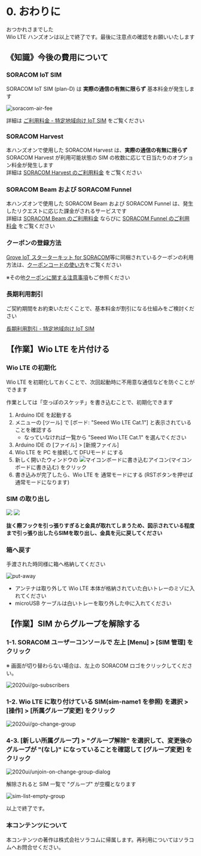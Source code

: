 # 0. おわりに

おつかれさまでした  
Wio LTE ハンズオンは以上で終了です。最後に注意点の確認をお願いいたします

## 《知識》今後の費用について

### SORACOM IoT SIM

SORACOM IoT SIM (plan-D) は **実際の通信の有無に限らず** 基本料金が発生します

![soracom-air-fee](https://docs.google.com/drawings/d/e/2PACX-1vTyDaN2Byyqo_yBajXD8ozVEvXkQUqdcNWkfKc-H0EKWzUEKXwfMh4Sy7d1Bh80ZzVQ9FXCZwT02bTN/pub?w=928&h=523)

詳細は [ご利用料金 - 特定地域向け IoT SIM](https://soracom.jp/services/air/cellular/price_specific_area_sim/) をご覧ください

### SORACOM Harvest

本ハンズオンで使用した SORACOM Harvest は、**実際の通信の有無に限らず** SORACOM Harvest が利用可能状態の SIM の枚数に応じて日当たりのオプション料金が発生します  
詳細は [SORACOM Harvest のご利用料金](https://soracom.jp/services/harvest/price/) をご覧ください

### SORACOM Beam および SORACOM Funnel

本ハンズオンで使用した SORACOM Beam および SORACOM Funnel は、発生したリクエストに応じた課金がされるサービスです  
詳細は [SORACOM Beam のご利用料金](https://soracom.jp/services/beam/price/) ならびに [SORACOM Funnel のご利用料金](https://soracom.jp/services/funnel/price/) をご覧ください

### クーポンの登録方法

[Grove IoT スターターキット for SORACOM](https://soracom.jp/products/kit/grovestarter_kit_lte/)等に同梱されているクーポンの利用方法は、[クーポンコードの使い方](https://soracom.zendesk.com/hc/ja/articles/218121348-%E3%82%AF%E3%83%BC%E3%83%9D%E3%83%B3%E3%82%B3%E3%83%BC%E3%83%89%E3%81%AE%E4%BD%BF%E3%81%84%E6%96%B9%E3%82%92%E6%95%99%E3%81%88%E3%81%A6%E3%81%8F%E3%81%A0%E3%81%95%E3%81%84)をご覧ください

※その他[クーポンに関する注意事項](https://soracom.zendesk.com/hc/ja/articles/115002423011-%E3%82%AF%E3%83%BC%E3%83%9D%E3%83%B3%E3%82%B3%E3%83%BC%E3%83%89%E3%82%92%E9%81%A9%E7%94%A8%E3%81%97%E3%81%A6%E3%81%84%E3%81%A6%E3%82%82%E6%96%99%E9%87%91%E3%81%8C%E8%AB%8B%E6%B1%82%E3%81%99%E3%82%8B%E3%81%AE%E3%81%AF%E3%81%AA%E3%81%9C%E3%81%A7%E3%81%99%E3%81%8B-)もご参照ください

### 長期利用割引

ご契約期間をお約束いただくことで、基本料金が割引になる仕組みをご検討ください

[長期利用割引 - 特定地域向け IoT SIM](https://soracom.jp/services/air/cellular/discount_price/)

## 【作業】Wio LTE を片付ける

### Wio LTE の初期化

Wio LTE を初期化しておくことで、次回起動時に不用意な通信などを防ぐことができます

作業としては「空っぽのスケッチ」を書き込むことで、初期化できます

1. Arduino IDE を起動する
2. メニューの [ツール] で [ボード: "Seeed Wio LTE Cat.1"] と表示されていることを確認する
    * なっていなければ一覧から "Seeed Wio LTE Cat.1" を選んでください
3. Arduino IDE の [ファイル] > [新規ファイル]
4. Wio LTE を PC を接続して DFUモード にする
5. 新しく開いたウィンドウの ![マイコンボードに書き込むアイコン](https://docs.google.com/drawings/d/e/2PACX-1vQiO83cFcX3LCXeioiTiaao57T4SGiIV6XZzcBP6poTwssCxmo7hLpoMh5qG3btyqgzs8Q-lAoE6Q0f/pub?w=100&h=100)(マイコンボードに書き込む) をクリック
6. 書き込みが完了したら、Wio LTE を 通常モードにする (RSTボタンを押せば通常モードになります)

### SIM の取り出し

<img src="https://docs.google.com/drawings/d/e/2PACX-1vSHV26TeW7Z3rEbr-OOVQ-6GyI8GijLNChn5ayEspNVPZqmbZTj3pkDdBCZhLEetrMqLdDuXm-GpQk9/pub?w=683&amp;h=322">

<img src="https://docs.google.com/drawings/d/e/2PACX-1vRn4PgJFdW-IV-Fr4JTq7dj6wz4KBSyG3pM6W4Wxdbtt-FunzEy4aSK1_QpssqfoATEWfP_9IJL8vtV/pub?w=508&amp;h=370">

**抜く際フックを引っ張りすぎると金具が取れてしまうため、図示されている程度まで引っ張り出したらSIMを取り出し、金具を元に戻してください**

### 箱へ戻す

手渡された時同様に箱へ格納してください

![put-away](https://docs.google.com/drawings/d/e/2PACX-1vTptJ283N0Fq2wdr-cvGAljZDDZASVW3kxT1SYx-_JzZO81-Uelms8VUpTY_GHoYTqa9lpy89x4TFSb/pub?w=460&h=516)

* アンテナは取り外して Wio LTE 本体が格納されていた白いトレーのミゾに入れてください
* microUSB ケーブルは白いトレーを取り外した中に入れてください

## 【作業】SIM からグループを解除する

### 1-1. SORACOM ユーザーコンソールで 左上 [Menu] > [SIM 管理] をクリック

※ 画面が切り替わらない場合は、左上の SORACOM ロゴをクリックしてください。

![2020ui/go-subscribers](https://docs.google.com/drawings/d/e/2PACX-1vTBanBl1fCksfHzKv4oWGIFHMC1wqPht7FOVK41P1x5eDNVvR9p0wL7KknihZ_oWZrV-AlPsOQHm58P/pub?w=522&h=432)

### 1-2. Wio LTE に取り付けている SIM(sim-name1 を参照) を選択 > [操作] > [所属グループ変更] をクリック

![2020ui/go-change-group](https://docs.google.com/drawings/d/e/2PACX-1vT6I2WTkoE6_J2J4IBIrbAw4TSgcVcptmQWkE8KsUvc3bGZXdIfWnWLVN148gEvlyhN0XGr0yt0firC/pub?w=364&h=290)

### 4-3. [新しい所属グループ] > "グループ解除" を選択して、変更後のグループが "(なし)" になっていることを確認して [グループ変更] をクリック

![2020ui/unjoin-on-change-group-dialog](https://docs.google.com/drawings/d/e/2PACX-1vT6fskJ8TtXfaNtXwrNiZPNi0WDu44KoxLd6OzOmkantzXQex43Hp1HrXwrwCPr-ub5-5I7c19q3L6L/pub?w=629&h=318)

解除されると SIM 一覧で "グループ" が空欄となります

![sim-list-empty-group](https://docs.google.com/drawings/d/e/2PACX-1vSTSwapE1H6qSFTYj04Jzq5WDzsCHmfDUBxei1F0LD3xadH7yuV13L-TawmIbUdI6sNlzS_AH0coAiB/pub?w=554&h=100)

以上で終了です。

### 本コンテンツについて

本コンテンツの著作は株式会社ソラコムに帰属します。再利用についてはソラコムへお問合せください。
